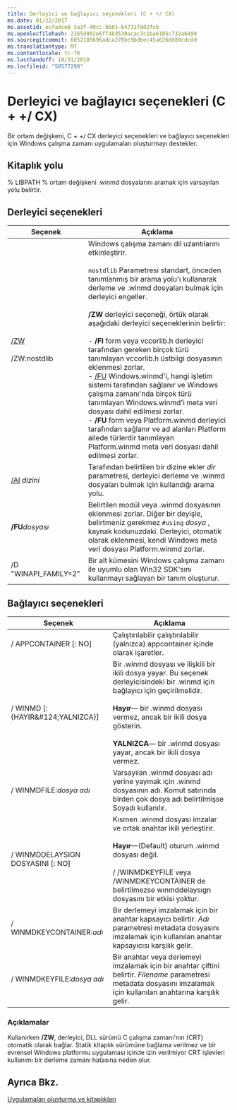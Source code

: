 ```yaml
---
title: Derleyici ve bağlayıcı seçenekleri (C + +/ CX)
ms.date: 01/22/2017
ms.assetid: ecfadce8-3a3f-40cc-bb01-b4731f8d2fcb
ms.openlocfilehash: 2165d802e6ff4bd530acac7c1ba6185c732a6499
ms.sourcegitcommit: 6052185696adca270bc9bdbec45a626dd89cdcdd
ms.translationtype: MT
ms.contentlocale: tr-TR
ms.lasthandoff: 10/31/2018
ms.locfileid: "50577298"
---
```

# <a name="compiler-and-linker-options-ccx"></a>Derleyici ve bağlayıcı seçenekleri (C + +/ CX)

Bir ortam değişkeni, C + +/ CX derleyici seçenekleri ve bağlayıcı seçenekleri için Windows çalışma zamanı uygulamaları oluşturmayı destekler.

## <a name="library-path"></a>Kitaplık yolu

% LIBPATH % ortam değişkeni .winmd dosyalarını aramak için varsayılan yolu belirtir.

## <a name="compiler-options"></a>Derleyici seçenekleri

|Seçenek|Açıklama|
|------------|-----------------|
|[/ZW](../build/reference/zw-windows-runtime-compilation.md)<br /><br /> /ZW:nostdlib|Windows çalışma zamanı dil uzantılarını etkinleştirir.<br /><br /> `nostdlib` Parametresi standart, önceden tanımlanmış bir arama yolu'ı kullanarak derleme ve .winmd dosyaları bulmak için derleyici engeller.<br /><br /> **/ZW** derleyici seçeneği, örtük olarak aşağıdaki derleyici seçeneklerinin belirtir:<br /><br />- **/FI** form veya vccorlib.h derleyici tarafından gereken birçok türü tanımlayan vccorlib.h üstbilgi dosyasının eklenmesi zorlar.<br />- [/FU](../build/reference/fu-name-forced-hash-using-file.md) Windows.winmd'i, hangi işletim sistemi tarafından sağlanır ve Windows çalışma zamanı'nda birçok türü tanımlayan Windows.winmd'i meta veri dosyası dahil edilmesi zorlar.<br />- **/FU** form veya Platform.winmd derleyici tarafından sağlanır ve ad alanları Platform ailede türlerdir tanımlayan Platform.winmd meta veri dosyası dahil edilmesi zorlar.|
|[/AI](../build/reference/ai-specify-metadata-directories.md) *dizini*|Tarafından belirtilen bir dizine ekler *dir* parametresi, derleyici derleme ve .winmd dosyaları bulmak için kullandığı arama yolu.|
|**/FU***dosyası*|Belirtilen modül veya .winmd dosyasının eklenmesi zorlar. Diğer bir deyişle, belirtmeniz gerekmez `#using` *dosya* , kaynak kodunuzdaki. Derleyici, otomatik olarak eklenmesi, kendi Windows meta veri dosyası Platform.winmd zorlar.|
|/D "WINAPI_FAMILY=2"|Bir alt kümesini Windows çalışma zamanı ile uyumlu olan Win32 SDK'sını kullanmayı sağlayan bir tanım oluşturur.|

## <a name="linker-options"></a>Bağlayıcı seçenekleri

|Seçenek|Açıklama|
|------------|-----------------|
|/ APPCONTAINER [: NO]|Çalıştırılabilir çalıştırılabilir (yalnızca) appcontainer içinde olarak işaretler.|
|/ WINMD [: {HAYIR&AMP;#124;YALNIZCA}]|Bir .winmd dosyası ve ilişkili bir ikili dosya yayar. Bu seçenek derleyicisindeki bir .winmd için bağlayıcı için geçirilmelidir.<br /><br /> **Hayır**— bir .winmd dosyası vermez, ancak bir ikili dosya gösterin.<br /><br /> **YALNIZCA**— bir .winmd dosyası yayar, ancak bir ikili dosya vermez.|
|/ WINMDFILE:*dosya adı*|Varsayılan .winmd dosyası adı yerine yaymak için .winmd dosyasının adı. Komut satırında birden çok dosya adı belirtilmişse Soyadı kullanılır.|
|/ WINMDDELAYSIGN DOSYASINI [: NO]|Kısmen .winmd dosyası imzalar ve ortak anahtar ikili yerleştirir.<br /><br /> **Hayır**—(Default) oturum .winmd dosyası değil.<br /><br /> / /WINMDKEYFILE veya /WINMDKEYCONTAINER de belirtilmezse wınmddelaysıgn dosyasını bir etkisi yoktur.|
|/ WINMDKEYCONTAINER:*adı*|Bir derlemeyi imzalamak için bir anahtar kapsayıcı belirtir. *Adı* parametresi metadata dosyasını imzalamak için kullanılan anahtar kapsayıcısı karşılık gelir.|
|/ WINMDKEYFILE:*dosya adı*|Bir anahtar veya derlemeyi imzalamak için bir anahtar çiftini belirtir. *Filename* parametresi metadata dosyasını imzalamak için kullanılan anahtarına karşılık gelir.|

### <a name="remarks"></a>Açıklamalar

Kullanırken **/ZW**, derleyici, DLL sürümü C çalışma zamanı'nın (CRT) otomatik olarak bağlar. Statik kitaplık sürümüne bağlama verilmez ve bir evrensel Windows platformu uygulaması içinde izin verilmiyor CRT işlevleri kullanımı bir derleme zamanı hatasına neden olur.

## <a name="see-also"></a>Ayrıca Bkz.

[Uygulamaları oluşturma ve kitaplıkları](../cppcx/building-apps-and-libraries-c-cx.md)